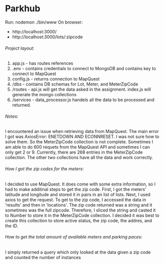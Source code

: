 # Parkhub

Run: nodemon ./bin/www 
On browser: 
 - http://localhost:3000/
 - http://localhost:3000/lots/:zipcode


###### Project layout:
1. app.js - has routes references
2. .env - contains credentials to connect to MongoDB and contains key to connect to MapQuest
3. config.js - returns connection to MapQuest
4. /dbs - contains DB schemas for Lot, Meter, and MeterZipCode
5. /routes - api.js will get the data asked in the assignment. index.js will generate the mongo collections
6. /services - data_processor.js handels all the data to be processed and returned. 

###### Notes:
I encountered an issue when retrieving data from MapQuest. The main error I got was AxiosError: ENETDOWN AND ECONNRESET. I was not sure how to solve them. So the MeterZipCode collection is not complete. Sometimes I am able to do 600 requets from the MapQuest API and sometimes I can only get 2 or 9. Currently, there are 268 entries in the MeterZipCode collection. The other two collections have all the data and work correctly. 

###### How I got the zip codes for the meters:
I decided to use MapQuest. It does come with some extra information, so I had to make additinal steps to get the zip code.
First, I got the meters' latitude and longitude and stored it in pairs in an list of lists. Next, I used axios to get the request. To get to the zip code, I accessed the data in 'results' and then in 'locations'. The zip code returned was a string and it sometimes was the full zipcode. Therefore, I sliced the string and casted it to Number to store it in the MeterZipCode collection. I decided it was best to create this collection to store active status, the zip code, the addres, and the ID.

###### How to get the total amount of available meters and parking paces:
I simply returned a query which only looked at the data given a zip code and counted the number of instances
